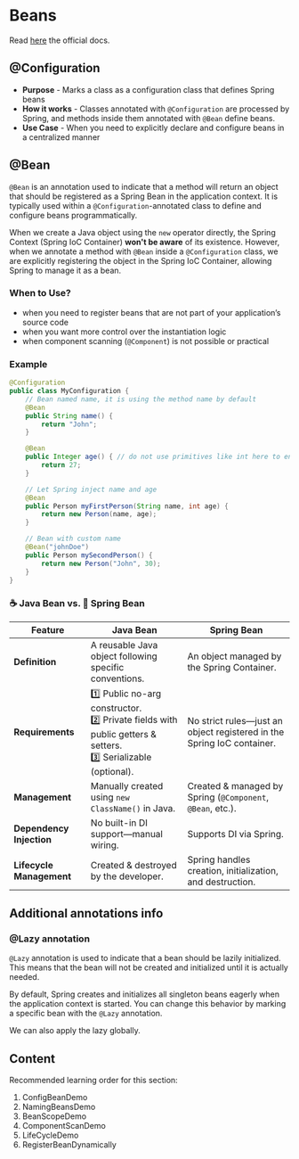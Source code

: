 # Beans

Read [here](https://docs.spring.io/spring-framework/reference/core/beans/definition.html) the official docs.

## @Configuration

- **Purpose** - Marks a class as a configuration class that defines Spring beans
- **How it works** - Classes annotated with `@Configuration` are processed by Spring, and methods inside them annotated with `@Bean` define beans.
- **Use Case** - When you need to explicitly declare and configure beans in a centralized manner

## @Bean

`@Bean` is an annotation used to indicate that a method will return an object that should be registered as a Spring Bean in the application context. It is typically used within a `@Configuration`-annotated class to define and configure beans programmatically.

When we create a Java object using the `new` operator directly, the Spring Context (Spring IoC Container) **won't be aware** of its existence. However, when we annotate a method with `@Bean` inside a `@Configuration` class, we are explicitly registering the object in the Spring IoC Container, allowing Spring to manage it as a bean.

### When to Use?

- when you need to register beans that are not part of your application’s source code
- when you want more control over the instantiation logic
- when component scanning (`@Component`) is not possible or practical

### Example

```java
@Configuration
public class MyConfiguration {
    // Bean named name, it is using the method name by default
    @Bean
    public String name() {
        return "John";
    }

    @Bean
    public Integer age() { // do not use primitives like int here to ensure proper beans management
        return 27;
    }

    // Let Spring inject name and age
    @Bean
    public Person myFirstPerson(String name, int age) {
        return new Person(name, age);
    }

    // Bean with custom name
    @Bean("johnDoe")
    public Person mySecondPerson() {
        return new Person("John", 30);
    }
}
```

### ☕ Java Bean vs. 🌱 Spring Bean

| Feature                  | **Java Bean**                                                                                                        | **Spring Bean**                                                        |
| ------------------------ | -------------------------------------------------------------------------------------------------------------------- | ---------------------------------------------------------------------- |
| **Definition**           | A reusable Java object following specific conventions.                                                               | An object managed by the Spring Container.                             |
| **Requirements**         | 1️⃣ Public no-arg constructor. <br> 2️⃣ Private fields with public getters & setters. <br> 3️⃣ Serializable (optional). | No strict rules—just an object registered in the Spring IoC container. |
| **Management**           | Manually created using `new ClassName()` in Java.                                                                    | Created & managed by Spring (`@Component`, `@Bean`, etc.).             |
| **Dependency Injection** | No built-in DI support—manual wiring.                                                                                | Supports DI via Spring.                                                |
| **Lifecycle Management** | Created & destroyed by the developer.                                                                                | Spring handles creation, initialization, and destruction.              |

## Additional annotations info

### @Lazy annotation

`@Lazy` annotation is used to indicate that a bean should be lazily initialized. This means that the bean will not be created and initialized until it is actually needed.

By default, Spring creates and initializes all singleton beans eagerly when the application context is started. You can change this behavior by marking a specific bean with the `@Lazy` annotation.

We can also apply the lazy globally.

## Content

Recommended learning order for this section:

1. ConfigBeanDemo
2. NamingBeansDemo
3. BeanScopeDemo
4. ComponentScanDemo
5. LifeCycleDemo
6. RegisterBeanDynamically
